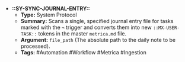 * **::SY-SYNC-JOURNAL-ENTRY::**
    * **Type:** System Protocol
    * **Summary:** Scans a single, specified journal entry file for tasks marked
with the `¬` trigger and converts them into new `::MX-USER-TASK::` tokens in the
master `metrica.md` file.
    * **Argument:** `file_path` (The absolute path to the daily note to be
processed).
    * **Tags:** #Automation #Workflow #Metrica #Ingestion
